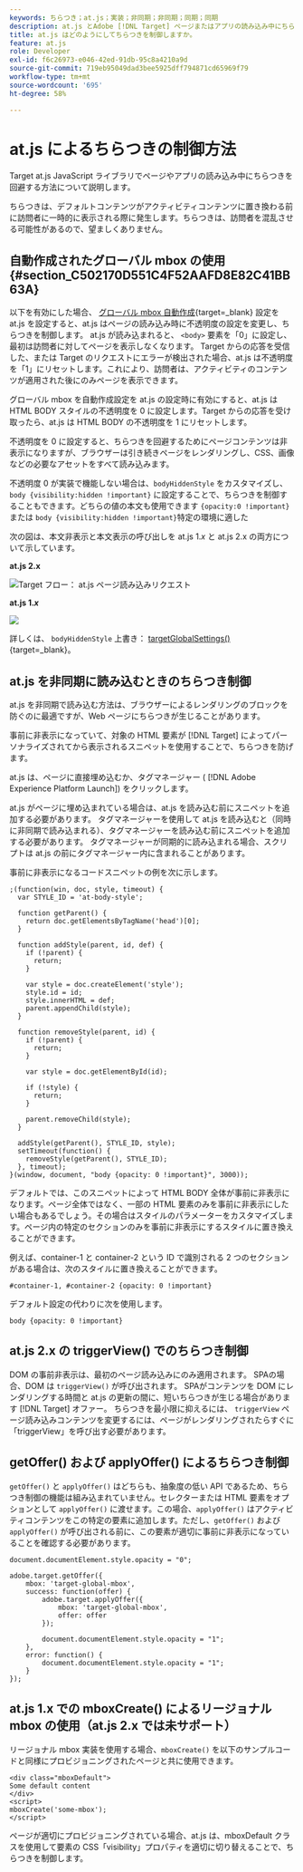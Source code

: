 ```yaml
---
keywords: ちらつき；at.js；実装；非同期；非同期；同期；同期
description: at.js とAdobe [!DNL Target] ページまたはアプリの読み込み中にちらつきを防ぎます（デフォルトのコンテンツは、アクティビティのコンテンツに置き換えられる前に一時的に表示されます）。
title: at.js はどのようにしてちらつきを制御しますか。
feature: at.js
role: Developer
exl-id: f6c26973-e046-42ed-91db-95c8a4210a9d
source-git-commit: 719eb95049dad3bee5925dff794871cd65969f79
workflow-type: tm+mt
source-wordcount: '695'
ht-degree: 58%

---
```


# at.js によるちらつきの制御方法

Target at.js JavaScript ライブラリでページやアプリの読み込み中にちらつきを回避する方法について説明します。

ちらつきは、デフォルトコンテンツがアクティビティコンテンツに置き換わる前に訪問者に一時的に表示される際に発生します。ちらつきは、訪問者を混乱させる可能性があるので、望ましくありません。

## 自動作成されたグローバル mbox の使用 {#section_C502170D551C4F52AAFD8E82C41BB63A}

以下を有効にした場合、 [グローバル mbox 自動作成](https://developer.adobe.com/target/implement/client-side/atjs/global-mbox/global-mbox-overview/){target=_blank} 設定を at.js を設定すると、at.js はページの読み込み時に不透明度の設定を変更し、ちらつきを制御します。 at.js が読み込まれると、 `<body>` 要素を「0」に設定し、最初は訪問者に対してページを表示しなくなります。 Target からの応答を受信した、または Target のリクエストにエラーが検出された場合、at.js は不透明度を「1」にリセットします。これにより、訪問者は、アクティビティのコンテンツが適用された後にのみページを表示できます。

グローバル mbox を自動作成設定を at.js の設定時に有効にすると、at.js は HTML BODY スタイルの不透明度を 0 に設定します。Target からの応答を受け取ったら、at.js は HTML BODY の不透明度を 1 にリセットします。

不透明度を 0 に設定すると、ちらつきを回避するためにページコンテンツは非表示になりますが、ブラウザーは引き続きページをレンダリングし、CSS、画像などの必要なアセットをすべて読み込みます。

不透明度 0 が実装で機能しない場合は、`bodyHiddenStyle` をカスタマイズし、`body {visibility:hidden !important}` に設定することで、ちらつきを制御することもできます。どちらの値の本文も使用できます `{opacity:0 !important}` または `body {visibility:hidden !important}`特定の環境に適した

次の図は、本文非表示と本文表示の呼び出しを at.js 1.*x* と at.js 2.x の両方について示しています。

**at.js 2.x**

![Target フロー： at.js ページ読み込みリクエスト](/help/main/c-implementing-target/c-implementing-target-for-client-side-web/assets/atjs-20-flow-page-load-request.png)

**at.js 1.*x***

![](assets/target-flow2.png)

詳しくは、 `bodyHiddenStyle` 上書き： [targetGlobalSettings()](https://developer.adobe.com/target/implement/client-side/atjs/atjs-functions/targetglobalsettings/){target=_blank}。

## at.js を非同期に読み込むときのちらつき制御

at.js を非同期で読み込む方法は、ブラウザーによるレンダリングのブロックを防ぐのに最適ですが、Web ページにちらつきが生じることがあります。

事前に非表示になっていて、対象の HTML 要素が [!DNL Target] によってパーソナライズされてから表示されるスニペットを使用することで、ちらつきを防げます。

at.js は、ページに直接埋め込むか、タグマネージャー ( [!DNL Adobe Experience Platform Launch]) をクリックします。

at.js がページに埋め込まれている場合は、at.js を読み込む前にスニペットを追加する必要があります。 タグマネージャーを使用して at.js を読み込むと（同時に非同期で読み込まれる）、タグマネージャーを読み込む前にスニペットを追加する必要があります。 タグマネージャーが同期的に読み込まれる場合、スクリプトは at.js の前にタグマネージャー内に含まれることがあります。

事前に非表示になるコードスニペットの例を次に示します。

```
;(function(win, doc, style, timeout) {
  var STYLE_ID = 'at-body-style';

  function getParent() {
    return doc.getElementsByTagName('head')[0];
  }

  function addStyle(parent, id, def) {
    if (!parent) {
      return;
    }

    var style = doc.createElement('style');
    style.id = id;
    style.innerHTML = def;
    parent.appendChild(style);
  }

  function removeStyle(parent, id) {
    if (!parent) {
      return;
    }

    var style = doc.getElementById(id);

    if (!style) {
      return;
    }

    parent.removeChild(style);
  }

  addStyle(getParent(), STYLE_ID, style);
  setTimeout(function() {
    removeStyle(getParent(), STYLE_ID);
  }, timeout);
}(window, document, "body {opacity: 0 !important}", 3000));
```

デフォルトでは、このスニペットによって HTML BODY 全体が事前に非表示になります。ページ全体ではなく、一部の HTML 要素のみを事前に非表示にしたい場合もあるでしょう。その場合はスタイルのパラメーターをカスタマイズします。ページ内の特定のセクションのみを事前に非表示にするスタイルに置き換えることができます。

例えば、container-1 と container-2 という ID で識別される 2 つのセクションがある場合は、次のスタイルに置き換えることができます。

```
#container-1, #container-2 {opacity: 0 !important}
```

デフォルト設定の代わりに次を使用します。

```
body {opacity: 0 !important}
```

## at.js 2.x の triggerView() でのちらつき制御

DOM の事前非表示は、最初のページ読み込みにのみ適用されます。 SPAの場合、DOM は `triggerView()` が呼び出されます。 SPAがコンテンツを DOM にレンダリングする時間と at.js の更新の間に、短いちらつきが生じる場合があります [!DNL Target] オファー。  ちらつきを最小限に抑えるには、 `triggerView` ページ読み込みコンテンツを変更するには、ページがレンダリングされたらすぐに「triggerView」を呼び出す必要があります。

## getOffer() および applyOffer() によるちらつき制御

`getOffer()` と `applyOffer()` はどちらも、抽象度の低い API であるため、ちらつき制御の機能は組み込まれていません。セレクターまたは HTML 要素をオプションとして `applyOffer()` に渡せます。この場合、`applyOffer()` はアクティビティコンテンツをこの特定の要素に追加します。ただし、`getOffer()` および `applyOffer()` が呼び出される前に、この要素が適切に事前に非表示になっていることを確認する必要があります。

```
document.documentElement.style.opacity = "0";
 
adobe.target.getOffer({
    mbox: 'target-global-mbox',
    success: function(offer) {
        adobe.target.applyOffer({
            mbox: 'target-global-mbox',
            offer: offer
        });
 
        document.documentElement.style.opacity = "1";
    },
    error: function() {
        document.documentElement.style.opacity = "1";        
    }
});
```

## at.js 1.x での mboxCreate() によるリージョナル mbox の使用（at.js 2.x では未サポート）

リージョナル mbox 実装を使用する場合、`mboxCreate()` を以下のサンプルコードと同様にプロビジョニングされたページと共に使用できます。

```
<div class="mboxDefault">
Some default content
</div>
<script>
mboxCreate('some-mbox');
</script>
```

ページが適切にプロビジョニングされている場合、at.js は、mboxDefault クラスを使用して要素の CSS「visibility」プロパティを適切に切り替えることで、ちらつきを制御します。
